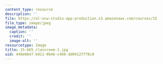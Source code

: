 ```yaml
---
content_type: resource
description: ''
file: https://ol-ocw-studio-app-production.s3.amazonaws.com/courses/15-665-power-and-negotiation-spring-2014/448e6647b9119b46c469dd04127f78c0_15-665_classroom-1.jpg
file_type: image/jpeg
image_metadata:
  caption: ''
  credit: ''
  image-alt: ''
resourcetype: Image
title: 15-665_classroom-1.jpg
uid: 448e6647-b911-9b46-c469-dd04127f78c0
---
```

